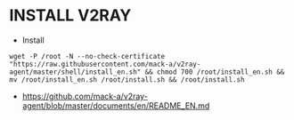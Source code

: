 # INSTALL V2RAY

- Install
```
wget -P /root -N --no-check-certificate "https://raw.githubusercontent.com/mack-a/v2ray-agent/master/shell/install_en.sh" && chmod 700 /root/install_en.sh && mv /root/install_en.sh /root/install.sh && /root/install.sh
```


* https://github.com/mack-a/v2ray-agent/blob/master/documents/en/README_EN.md



